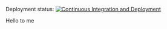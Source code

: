 Deployment status: 
[![Continuous Integration and Deployment](https://github.com/DIWIAtSchool/ci-cd/actions/workflows/ci-cd.yml/badge.svg)](https://github.com/DIWIAtSchool/ci-cd/actions/workflows/ci-cd.yml)

Hello to me
